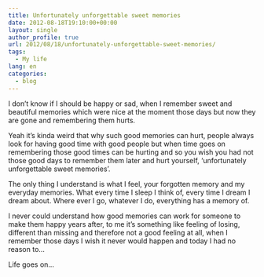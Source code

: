 ```yaml
---
title: Unfortunately unforgettable sweet memories
date: 2012-08-18T19:10:00+00:00
layout: single
author_profile: true
url: 2012/08/18/unfortunately-unforgettable-sweet-memories/
tags:
  - My life
lang: en
categories: 
  - blog
---
```

I don’t know if I should be happy or sad, when I remember sweet and beautiful memories which were nice at the moment those days but now they are gone and remembering them hurts. 

Yeah it’s kinda weird that why such good memories can hurt, people always look for having good time with good people but when time goes on remembering those good times can be hurting and so you wish you had not those good days to remember them later and hurt yourself, ‘unfortunately unforgettable sweet memories’. 

The only thing I understand is what I feel, your forgotten memory and my everyday memories. What every time I sleep I think of, every time I dream I dream about. Where ever I go, whatever I do, everything has a memory of. 

I never could understand how good memories can work for someone to make them happy years after, to me it’s something like feeling of losing, different than missing and therefore not a good feeling at all, when I remember those days I wish it never would happen and today I had no reason to… 

Life goes on…